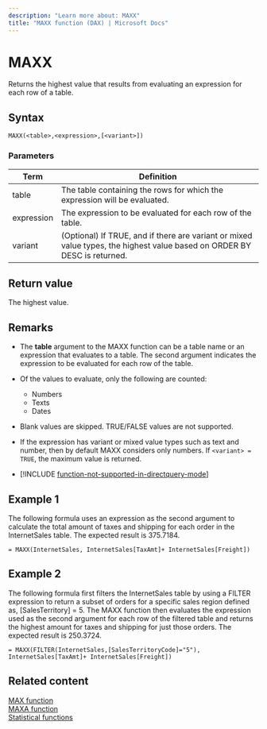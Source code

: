 ```yaml
---
description: "Learn more about: MAXX"
title: "MAXX function (DAX) | Microsoft Docs"
---
```

# MAXX

Returns the highest value that results from evaluating an expression for each row of a table.
  
## Syntax  
  
```dax
MAXX(<table>,<expression>,[<variant>])    
```
  
### Parameters  
  
|Term|Definition|  
|--------|--------------|  
|table|The table containing the rows for which the expression will be evaluated.|  
|expression|The expression to be evaluated for each row of the table.|  
|variant|(Optional) If TRUE, and if there are variant or mixed value types, the highest value based on ORDER BY DESC is returned.|
  
## Return value

The highest value.
  
## Remarks

- The **table** argument to the MAXX function can be a table name or an expression that evaluates to a table. The second argument indicates the expression to be evaluated for each row of the table.  
  
- Of the values to evaluate, only the following are counted:  
  - Numbers
  - Texts
  - Dates
  
- Blank values are skipped. TRUE/FALSE values are not supported.

- If the expression has variant or mixed value types such as text and number, then by default MAXX considers only numbers. If `<variant> = TRUE`, the maximum value is returned.

- [!INCLUDE [function-not-supported-in-directquery-mode](includes/function-not-supported-in-directquery-mode.md)]

## Example 1

The following formula uses an expression as the second argument to calculate the total amount of taxes and shipping for each order in the InternetSales table. The expected result is 375.7184.  
  
```dax
= MAXX(InternetSales, InternetSales[TaxAmt]+ InternetSales[Freight])  
```
  
## Example 2

The following formula first filters the InternetSales table by using a FILTER expression to return a subset of orders for a specific sales region defined as, [SalesTerritory] = 5. The MAXX function then evaluates the expression used as the second argument for each row of the filtered table and returns the highest amount for taxes and shipping for just those orders. The expected result is 250.3724.  
  
```dax
= MAXX(FILTER(InternetSales,[SalesTerritoryCode]="5"), InternetSales[TaxAmt]+ InternetSales[Freight])  
```
  
## Related content

[MAX function](max-function-dax.md)  
[MAXA function](maxa-function-dax.md)  
[Statistical functions](statistical-functions-dax.md)  
